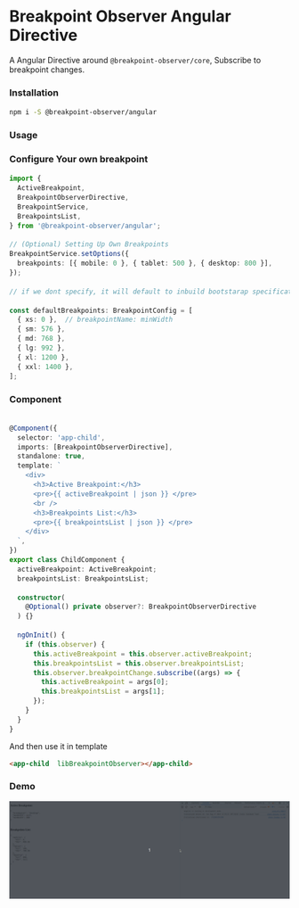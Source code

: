 # Breakpoint Observer Angular Directive

A Angular Directive around `@breakpoint-observer/core`, 
Subscribe to breakpoint changes. 


### Installation

```bash
npm i -S @breakpoint-observer/angular
```

### Usage

### Configure Your own breakpoint

```typescript
import {
  ActiveBreakpoint,
  BreakpointObserverDirective,
  BreakpointService,
  BreakpointsList,
} from '@breakpoint-observer/angular';

// (Optional) Setting Up Own Breakpoints
BreakpointService.setOptions({
  breakpoints: [{ mobile: 0 }, { tablet: 500 }, { desktop: 800 }],
});

// if we dont specify, it will default to inbuild bootstarap specification breakpoints as below

const defaultBreakpoints: BreakpointConfig = [
  { xs: 0 },  // breakpointName: minWidth
  { sm: 576 },
  { md: 768 },
  { lg: 992 },
  { xl: 1200 },
  { xxl: 1400 },
];

```

### Component

```typescript

@Component({
  selector: 'app-child',
  imports: [BreakpointObserverDirective],
  standalone: true,
  template: `
    <div>
      <h3>Active Breakpoint:</h3>
      <pre>{{ activeBreakpoint | json }} </pre>
      <br />
      <h3>Breakpoints List:</h3>
      <pre>{{ breakpointsList | json }} </pre>
    </div>
  `,
})
export class ChildComponent {
  activeBreakpoint: ActiveBreakpoint;
  breakpointsList: BreakpointsList;

  constructor(
    @Optional() private observer?: BreakpointObserverDirective
  ) {}

  ngOnInit() {
    if (this.observer) {
      this.activeBreakpoint = this.observer.activeBreakpoint;
      this.breakpointsList = this.observer.breakpointsList;
      this.observer.breakpointChange.subscribe((args) => {
        this.activeBreakpoint = args[0];
        this.breakpointsList = args[1];
      });
    }
  }
}
```

And then use it in template

```html
<app-child  libBreakpointObserver></app-child>
```


### Demo
![Demo Image](https://raw.githubusercontent.com/apurvaojas/breakpoint-observer/main/docs/static/img/angular-breakpoint-observer.gif)
